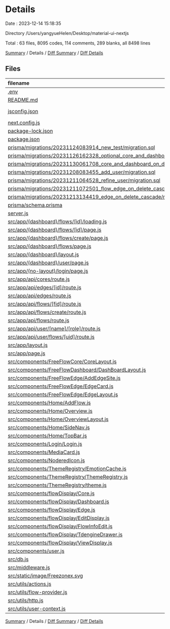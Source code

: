 # Details

Date : 2023-12-14 15:18:35

Directory /Users/yangyueHelen/Desktop/material-ui-nextjs

Total : 63 files,  8095 codes, 114 comments, 289 blanks, all 8498 lines

[Summary](results.md) / Details / [Diff Summary](diff.md) / [Diff Details](diff-details.md)

## Files
| filename | language | code | comment | blank | total |
| :--- | :--- | ---: | ---: | ---: | ---: |
| [.env](/.env) | Properties | 3 | 4 | 3 | 10 |
| [README.md](/README.md) | Markdown | 17 | 1 | 13 | 31 |
| [jsconfig.json](/jsconfig.json) | JSON with Comments | 4 | 4 | 0 | 8 |
| [next.config.js](/next.config.js) | JavaScript | 20 | 1 | 2 | 23 |
| [package-lock.json](/package-lock.json) | JSON | 5,071 | 0 | 1 | 5,072 |
| [package.json](/package.json) | JSON | 33 | 0 | 1 | 34 |
| [prisma/migrations/20231124083914_new_test/migration.sql](/prisma/migrations/20231124083914_new_test/migration.sql) | SQL | 35 | 5 | 6 | 46 |
| [prisma/migrations/20231126162328_optional_core_and_dashboard/migration.sql](/prisma/migrations/20231126162328_optional_core_and_dashboard/migration.sql) | SQL | 16 | 7 | 1 | 24 |
| [prisma/migrations/20231130061708_core_and_dashboard_on_delete_cascade/migration.sql](/prisma/migrations/20231130061708_core_and_dashboard_on_delete_cascade/migration.sql) | SQL | 16 | 1 | 1 | 18 |
| [prisma/migrations/20231208083455_add_user/migration.sql](/prisma/migrations/20231208083455_add_user/migration.sql) | SQL | 25 | 8 | 3 | 36 |
| [prisma/migrations/20231211064528_refine_user/migration.sql](/prisma/migrations/20231211064528_refine_user/migration.sql) | SQL | 20 | 8 | 2 | 30 |
| [prisma/migrations/20231211072501_flow_edge_on_delete_cascade/migration.sql](/prisma/migrations/20231211072501_flow_edge_on_delete_cascade/migration.sql) | SQL | 14 | 1 | 2 | 17 |
| [prisma/migrations/20231213134419_edge_on_delete_cascade/migration.sql](/prisma/migrations/20231213134419_edge_on_delete_cascade/migration.sql) | SQL | 14 | 1 | 2 | 17 |
| [prisma/schema.prisma](/prisma/schema.prisma) | Prisma | 55 | 2 | 10 | 67 |
| [server.js](/server.js) | JavaScript | 44 | 1 | 7 | 52 |
| [src/app/(dashboard)/flows/[id]/loading.js](/src/app/(dashboard)/flows/%5Bid%5D/loading.js) | JavaScript | 3 | 1 | 1 | 5 |
| [src/app/(dashboard)/flows/[id]/page.js](/src/app/(dashboard)/flows/%5Bid%5D/page.js) | JavaScript | 19 | 1 | 5 | 25 |
| [src/app/(dashboard)/flows/create/page.js](/src/app/(dashboard)/flows/create/page.js) | JavaScript | 227 | 2 | 22 | 251 |
| [src/app/(dashboard)/flows/page.js](/src/app/(dashboard)/flows/page.js) | JavaScript | 6 | 8 | 3 | 17 |
| [src/app/(dashboard)/layout.js](/src/app/(dashboard)/layout.js) | JavaScript | 95 | 2 | 6 | 103 |
| [src/app/(dashboard)/user/page.js](/src/app/(dashboard)/user/page.js) | JavaScript | 6 | 0 | 3 | 9 |
| [src/app/(no-layout)/login/page.js](/src/app/(no-layout)/login/page.js) | JavaScript | 6 | 0 | 3 | 9 |
| [src/app/api/cores/route.js](/src/app/api/cores/route.js) | JavaScript | 16 | 1 | 2 | 19 |
| [src/app/api/edges/[id]/route.js](/src/app/api/edges/%5Bid%5D/route.js) | JavaScript | 13 | 1 | 1 | 15 |
| [src/app/api/edges/route.js](/src/app/api/edges/route.js) | JavaScript | 23 | 2 | 4 | 29 |
| [src/app/api/flows/[fid]/route.js](/src/app/api/flows/%5Bfid%5D/route.js) | JavaScript | 57 | 2 | 3 | 62 |
| [src/app/api/flows/create/route.js](/src/app/api/flows/create/route.js) | JavaScript | 62 | 1 | 2 | 65 |
| [src/app/api/flows/route.js](/src/app/api/flows/route.js) | JavaScript | 21 | 1 | 2 | 24 |
| [src/app/api/user/[name]/[role]/route.js](/src/app/api/user/%5Bname%5D/%5Brole%5D/route.js) | JavaScript | 23 | 1 | 2 | 26 |
| [src/app/api/user/flows/[uid]/route.js](/src/app/api/user/flows/%5Buid%5D/route.js) | JavaScript | 23 | 1 | 2 | 26 |
| [src/app/layout.js](/src/app/layout.js) | JavaScript | 13 | 0 | 2 | 15 |
| [src/app/page.js](/src/app/page.js) | JavaScript | 10 | 0 | 3 | 13 |
| [src/components/FreeFlowCore/CoreLayout.js](/src/components/FreeFlowCore/CoreLayout.js) | JavaScript | 80 | 0 | 6 | 86 |
| [src/components/FreeFlowDashboard/DashBoardLayout.js](/src/components/FreeFlowDashboard/DashBoardLayout.js) | JavaScript | 80 | 0 | 6 | 86 |
| [src/components/FreeFlowEdge/AddEdgeSite.js](/src/components/FreeFlowEdge/AddEdgeSite.js) | JavaScript | 91 | 0 | 4 | 95 |
| [src/components/FreeFlowEdge/EdgeCard.js](/src/components/FreeFlowEdge/EdgeCard.js) | JavaScript | 46 | 3 | 5 | 54 |
| [src/components/FreeFlowEdge/EdgeLayout.js](/src/components/FreeFlowEdge/EdgeLayout.js) | JavaScript | 70 | 7 | 10 | 87 |
| [src/components/Home/AddFlow.js](/src/components/Home/AddFlow.js) | JavaScript | 72 | 0 | 5 | 77 |
| [src/components/Home/Overview.js](/src/components/Home/Overview.js) | JavaScript | 173 | 0 | 6 | 179 |
| [src/components/Home/OverviewLayout.js](/src/components/Home/OverviewLayout.js) | JavaScript | 39 | 0 | 3 | 42 |
| [src/components/Home/SideNav.js](/src/components/Home/SideNav.js) | JavaScript | 152 | 1 | 14 | 167 |
| [src/components/Home/TopBar.js](/src/components/Home/TopBar.js) | JavaScript | 78 | 0 | 6 | 84 |
| [src/components/Login/Login.js](/src/components/Login/Login.js) | JavaScript | 43 | 0 | 4 | 47 |
| [src/components/MediaCard.js](/src/components/MediaCard.js) | JavaScript | 36 | 0 | 2 | 38 |
| [src/components/NoderedIcon.js](/src/components/NoderedIcon.js) | JavaScript | 25 | 0 | 3 | 28 |
| [src/components/ThemeRegistry/EmotionCache.js](/src/components/ThemeRegistry/EmotionCache.js) | JavaScript | 68 | 2 | 9 | 79 |
| [src/components/ThemeRegistry/ThemeRegistry.js](/src/components/ThemeRegistry/ThemeRegistry.js) | JavaScript | 17 | 0 | 2 | 19 |
| [src/components/ThemeRegistry/theme.js](/src/components/ThemeRegistry/theme.js) | JavaScript | 27 | 0 | 4 | 31 |
| [src/components/flowDisplay/Core.js](/src/components/flowDisplay/Core.js) | JavaScript | 128 | 1 | 5 | 134 |
| [src/components/flowDisplay/Dashboard.js](/src/components/flowDisplay/Dashboard.js) | JavaScript | 68 | 0 | 3 | 71 |
| [src/components/flowDisplay/Edge.js](/src/components/flowDisplay/Edge.js) | JavaScript | 62 | 0 | 3 | 65 |
| [src/components/flowDisplay/EditDisplay.js](/src/components/flowDisplay/EditDisplay.js) | JavaScript | 95 | 0 | 8 | 103 |
| [src/components/flowDisplay/FlowInfoEdit.js](/src/components/flowDisplay/FlowInfoEdit.js) | JavaScript | 55 | 0 | 3 | 58 |
| [src/components/flowDisplay/TdengineDrawer.js](/src/components/flowDisplay/TdengineDrawer.js) | JavaScript | 174 | 0 | 6 | 180 |
| [src/components/flowDisplay/ViewDisplay.js](/src/components/flowDisplay/ViewDisplay.js) | JavaScript | 68 | 0 | 8 | 76 |
| [src/components/user.js](/src/components/user.js) | JavaScript | 25 | 0 | 4 | 29 |
| [src/db.js](/src/db.js) | JavaScript | 5 | 0 | 5 | 10 |
| [src/middleware.js](/src/middleware.js) | JavaScript | 12 | 3 | 1 | 16 |
| [src/static/image/Freezonex.svg](/src/static/image/Freezonex.svg) | XML | 23 | 0 | 2 | 25 |
| [src/utils/actions.js](/src/utils/actions.js) | JavaScript | 137 | 2 | 13 | 152 |
| [src/utils/flow-provider.js](/src/utils/flow-provider.js) | JavaScript | 11 | 0 | 4 | 15 |
| [src/utils/http.js](/src/utils/http.js) | JavaScript | 118 | 27 | 11 | 156 |
| [src/utils/user-context.js](/src/utils/user-context.js) | JavaScript | 7 | 0 | 4 | 11 |

[Summary](results.md) / Details / [Diff Summary](diff.md) / [Diff Details](diff-details.md)